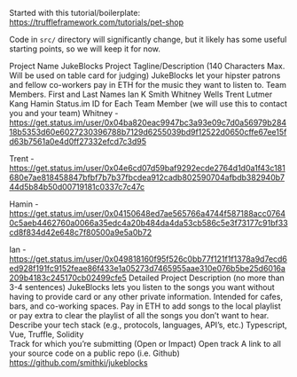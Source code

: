 Started with this tutorial/boilerplate: https://truffleframework.com/tutorials/pet-shop

Code in `src/` directory will significantly change, but it likely has some
useful starting points, so we will keep it for now.

Project Name
JukeBlocks
Project Tagline/Description (140 Characters Max. Will be used on table card for judging)
JukeBlocks let your hipster patrons and fellow co-workers pay in ETH for the music they want to listen to.
Team Members. First and Last Names
Ian K Smith
Whitney Wells
Trent Lutmer
Kang Hamin
Status.im ID for Each Team Member (we will use this to contact you and your team)
Whitney - https://get.status.im/user/0x04ba820eac9947bc3a93e09c7d0a56979b28418b5353d60e6027230396788b7129d6255039bd9f12522d0650cffe67ee15fd63b7561a0e4d0ff27332efcd7c3d95

Trent - https://get.status.im/user/0x04e6cd07d59baf9292ecde2764d1d0a1f43c181680e7ae818458847bfbf7b7b37fbcdea912cadb802590704afbdb382940b744d5b84b50d00719181c0337c7c47c

Hamin - https://get.status.im/user/0x04150648ed7ae565766a4744f587188acc07640c5aeb4462760a0066a35edc4a20b484da4da53cb586c5e3f73177c91bf33cd8f834d42e648c7f80500a9e5a0b72

Ian - https://get.status.im/user/0x049818160f95f526c0bb77f121f1f1378a9d7ecd6ed928f191fc9152feae86f433e1a05273d7465955aae310e076b5be25d6016a209b4183c245170cb02499cfe5
Detailed Project Description (no more than 3-4 sentences)
JukeBlocks lets you listen to the songs you want without having to provide card or any other private information. Intended for cafes, bars, and co-working spaces. Pay in ETH to add songs to the local playlist or pay extra to clear the playlist of all the songs you don’t want to hear. 
Describe your tech stack (e.g., protocols, languages, API’s, etc.)
Typescript, Vue, Truffle, Solidity    
Track for which you’re submitting (Open or Impact)
Open track
A link to all your source code on a public repo (i.e. Github)
https://github.com/smithki/jukeblocks
